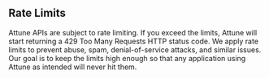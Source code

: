## Rate Limits

Attune APIs are subject to rate limiting. If you exceed the limits, Attune will start returning a 429 Too Many Requests HTTP status code. We apply rate limits to prevent abuse, spam, denial-of-service attacks, and similar issues. Our goal is to keep the limits high enough so that any application using Attune as intended will never hit them.